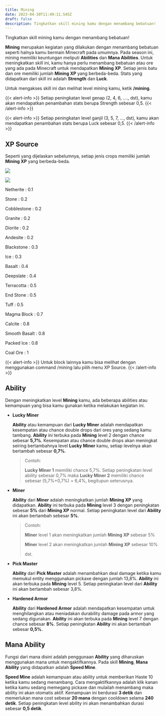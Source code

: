 ```yaml
---
title: Mining
date: 2023-04-30T11:49:11.545Z
draft: false
description: Tingkatkan skill mining kamu dengan menambang bebatuan!
---
```

Tingkatkan skill mining kamu dengan menambang bebatuan!

**Mining** merupakan kegiatan yang dilakukan dengan menambang bebatuan seperti halnya kamu bermain Minecraft pada umumnya. Pada season ini, mining memiliki keuntungan meliputi **Abilities** dan **Mana Abilities**. Untuk meningkatkan skill ini, kamu hanya perlu menambang bebatuan atau ore yang ada pada Minecraft untuk mendapatkan **Mining XP**. Setiap jenis batu dan ore memiliki jumlah **Mining XP** yang berbeda-beda. Stats yang didapatkan dari skill ini adalah **Strength** dan **Luck**.

Untuk mengakses skill ini dan melihat level mining kamu, ketik **/mining**.

{{< alert-info >}} Setiap peningkatan level genap (2, 4, 6, ...., dst), kamu akan mendapatkan penambahan stats berupa Strength sebesar 0,5. {{< /alert-info >}}

{{< alert-info >}} Setiap peningkatan level ganjil (3, 5, 7, ..., dst), kamu akan mendapatkan penambahan stats berupa Luck sebesar 0,5. {{< /alert-info >}}

## XP Source

Seperti yang dijelaskan sebelumnya, setiap jenis crops memiliki jumlah **Mining XP** yang berbeda-beda.

![](/img/uploads/miningxp1.png)

![](/img/uploads/miningxp2.png)

Netherite : 0.1

Stone : 0.2

Cobblestone : 0.2

Granite : 0.2

Diorite : 0.2

Andesite : 0.2

Blackstone : 0.3

Ice : 0.3

Basalt : 0.4

Deepslate : 0.4

Terracotta : 0.5

End Stone : 0.5

Tuff : 0.5

Magma Block : 0.7

Calcite : 0.8

Smooth Basalt : 0.8

Packed Ice : 0.8

Coal Ore : 1

{{< alert-info >}} Untuk block lainnya kamu bisa melihat dengan menggunakan command /mining lalu pilih menu XP Source. {{< /alert-info >}}

## Ability

Dengan meningkatkan level **Mining** kamu, ada beberapa abilities atau kemampuan yang bisa kamu gunakan ketika melakukan kegiatan ini.

* **Lucky Miner**

  **Ability** atau kemampuan dari **Lucky Miner** adalah mendapatkan kesempatan atau chance double drops dari ores yang sedang kamu tambang. **Ability** ini terbuka pada **Mining** level 2 dengan chance sebesar **5,7%**. Kesempatan atau chance double drops akan meningkat seiring bertambahnya level **Lucky Miner** kamu, setiap levelnya akan bertambah sebesar **0,7%**. 

  > Contoh:
  >
  > **Lucky Miner 1** memiliki chance 5,7%. Setiap peningkatan level ability sebesar 0,7% maka **Lucky Miner 2** memiliki chance sebesar (5,7%+0,7%) = 6,4%, begitupun seterusnya.
* **Miner**

  **Ability** dari **Miner** adalah meningkatkan jumlah **Mining XP** yang didapatkan. **Ability** ini terbuka pada **Mining** level 3 dengan peningkatan sebesar **5%** dari **Mining XP** normal. Setiap peningkatan level dari **Ability** ini akan bertambah sebesar **5%**.

  > Contoh:
  >
  > **Miner** level 1 akan meningkatkan jumlah **Mining XP** sebesar 5%
  >
  > **Miner** level 2 akan meningkatkan jumlah **Mining XP** sebesar 10%
  >
  > dst.
* **Pick Master**

  **Ability** dari **Pick Master** adalah menambahkan deal damage ketika kamu memukul entity menggunakan pickaxe dengan jumlah 13,8%. **Ability** ini akan terbuka pada **Mining** level 5. Setiap peningkatan level dari **Ability** ini akan bertambah sebesar 3,8%.
* **Hardened Armor**

  **Ability** dari **Hardened Armor** adalah mendapatkan kesempatan untuk menghilangkan atau meniadakan durability damage pada armor yang sedang digunakan. **Ability** ini akan terbuka pada **Mining** level 7 dengan chance sebesar **8%**. Setiap peningkatan **Ability** ini akan bertambah sebesar **0,5%**.

## Mana Ability

Fungsi dari mana disini adalah penggunaan **Ability** yang diharuskan menggunakan mana untuk mengaktifkannya. Pada skill **Mining**, **Mana Ability** yang didapatkan adalah **Speed Mine**.

**Speed Mine** adalah kemampuan atau ability untuk memberikan Haste 10 ketika kamu sedang menambang. Cara mengaktifkannya adalah klik kanan ketika kamu sedang memegang pickaxe dan mulailah menambang maka ability ini akan otomatis aktif. Kemampuan ini berdurasi **3 detik** dan memerlukan mana cost sebesar **20 mana** dengan cooldown selama **240 detik**. Setiap peningkatan level ability ini akan menambahkan durasi sebesar **0,5 detik**.